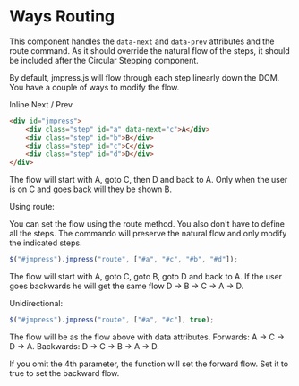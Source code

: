 # Ways Routing

This component handles the `data-next` and `data-prev` attributes and the route
command. As it should override the natural flow of the steps, it should be
included after the Circular Stepping component.

By default, jmpress.js will flow through each step linearly down the DOM. You
have a couple of ways to modify the flow.

Inline Next / Prev

```html
<div id="jmpress">
	<div class="step" id="a" data-next="c">A</div>
	<div class="step" id="b">B</div>
	<div class="step" id="c">C</div>
	<div class="step" id="d">D</div>
</div>
```

The flow will start with A, goto C, then D and back to A. Only when the user is
on C and goes back will they be shown B.

Using route:

You can set the flow using the route method. You also don't have to define all
the steps. The commando will preserve the natural flow and only modify the
indicated steps.

```javascript
$("#jmpress").jmpress("route", ["#a", "#c", "#b", "#d"]);
```

The flow will start with A, goto C, goto B, goto D and back to A. If the user
goes backwards he will get the same flow D -> B -> C -> A -> D.

Unidirectional:

```javascript
$("#jmpress").jmpress("route", ["#a", "#c"], true);
```

The flow will be as the flow above with data attributes. 
Forwards: A -> C -> D -> A. Backwards: D -> C -> B -> A -> D.

If you omit the 4th parameter, the function will set the forward flow. Set it to
true to set the backward flow.
